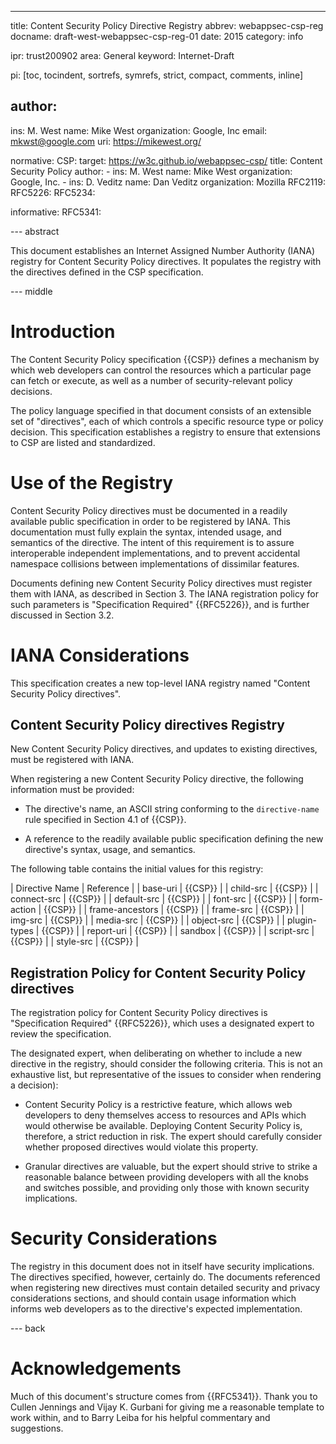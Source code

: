 ---
title: Content Security Policy Directive Registry
abbrev: webappsec-csp-reg
docname: draft-west-webappsec-csp-reg-01
date: 2015
category: info

ipr: trust200902
area: General
keyword: Internet-Draft

pi: [toc, tocindent, sortrefs, symrefs, strict, compact, comments, inline]

author:
-
  ins: M. West
  name: Mike West
  organization: Google, Inc
  email: mkwst@google.com
  uri: https://mikewest.org/

normative:
  CSP:
    target: https://w3c.github.io/webappsec-csp/
    title: Content Security Policy
    author:
    -
      ins: M. West
      name: Mike West
      organization: Google, Inc.
    -
      ins: D. Veditz
      name: Dan Veditz
      organization: Mozilla
  RFC2119:
  RFC5226:
  RFC5234:

informative:
  RFC5341:

--- abstract

This document establishes an Internet Assigned Number Authority (IANA) registry
for Content Security Policy directives. It populates the registry with the
directives defined in the CSP specification.

--- middle

# Introduction

The Content Security Policy specification {{CSP}} defines a mechanism by which
web developers can control the resources which a particular page can fetch or
execute, as well as a number of security-relevant policy decisions.

The policy language specified in that document consists of an extensible set
of "directives", each of which controls a specific resource type or policy
decision. This specification establishes a registry to ensure that extensions
to CSP are listed and standardized.

# Use of the Registry

Content Security Policy directives must be documented in a readily available
public specification in order to be registered by IANA. This documentation must
fully explain the syntax, intended usage, and semantics of the directive. The
intent of this requirement is to assure interoperable independent
implementations, and to prevent accidental namespace collisions between
implementations of dissimilar features.

Documents defining new Content Security Policy directives must register them
with IANA, as described in Section 3. The IANA registration policy for such
parameters is "Specification Required" {{RFC5226}}, and is further discussed
in Section 3.2.

# IANA Considerations

This specification creates a new top-level IANA registry named "Content Security
Policy directives".

## Content Security Policy directives Registry

New Content Security Policy directives, and updates to existing directives, must
be registered with IANA.

When registering a new Content Security Policy directive, the following
information must be provided:

* The directive's name, an ASCII string conforming to the `directive-name`
  rule specified in Section 4.1 of {{CSP}}.

* A reference to the readily available public specification defining the new
  directive's syntax, usage, and semantics.

The following table contains the initial values for this registry:

| Directive Name  | Reference |
| base-uri        | {{CSP}}   |
| child-src       | {{CSP}}   |
| connect-src     | {{CSP}}   |
| default-src     | {{CSP}}   |
| font-src        | {{CSP}}   |
| form-action     | {{CSP}}   |
| frame-ancestors | {{CSP}}   |
| frame-src       | {{CSP}}   |
| img-src         | {{CSP}}   |
| media-src       | {{CSP}}   |
| object-src      | {{CSP}}   |
| plugin-types    | {{CSP}}   |
| report-uri      | {{CSP}}   |
| sandbox         | {{CSP}}   |
| script-src      | {{CSP}}   |
| style-src       | {{CSP}}   |

## Registration Policy for Content Security Policy directives

The registration policy for Content Security Policy directives is "Specification
Required" {{RFC5226}}, which uses a designated expert to review the
specification.

The designated expert, when deliberating on whether to include a new directive
in the registry, should consider the following criteria. This is not an
exhaustive list, but representative of the issues to consider when rendering a
decision):

* Content Security Policy is a restrictive feature, which allows web developers
  to deny themselves access to resources and APIs which would otherwise be
  available. Deploying Content Security Policy is, therefore, a strict reduction
  in risk. The expert should carefully consider whether proposed directives
  would violate this property.

* Granular directives are valuable, but the expert should strive to strike a
  reasonable balance between providing developers with all the knobs and
  switches possible, and providing only those with known security implications.

# Security Considerations

The registry in this document does not in itself have security implications. The
directives specified, however, certainly do. The documents referenced when
registering new directives must contain detailed security and privacy
considerations sections, and should contain usage information which informs web
developers as to the directive's expected implementation.

--- back

# Acknowledgements

Much of this document's structure comes from {{RFC5341}}. Thank you to Cullen
Jennings and Vijay K. Gurbani for giving me a reasonable template to work
within, and to Barry Leiba for his helpful commentary and suggestions.
